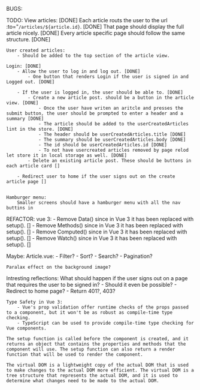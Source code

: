 BUGS:


TODO:
    View articles: [DONE]
        Each article routs the user to the url :to="`/articles/${article.id}`. [DONE]
        That page should display the full article nicely. [DONE]
        Every article specific page should follow the same structure. [DONE]

    User created articles:
        - Should be added to the top section of the article view.

    Login: [DONE]
        - Allow the user to log in and log out. [DONE]
            - One button that renders Login if the user is signed in and Logged out. [DONE]
        
        - If the user is logged in, the user should be able to. [DONE]
            - Create a new article post. should be a button in the article view. [DONE]
                - Once the user have writen an aritcle and presses the submit button, the user should be prompted to enter a header and a summary [DONE] 
                - The article should be added to the userCreatedArticles lint in the store. [DONE] 
                - The header should be userCreatedArticles.title [DONE]
                - The summary should be userCreatedArticles.body [DONE]
                - The id should be userCreatedArticles.id [DONE]
                - To not have usercreated articles removed by page relod let store it in local storage as well. [DONE]   
            - Delete an existing article post. These should be buttons in each article card []

        - Redirect user to home if the user signs out on the create article page []


    Hamburger menu:
        Smaller screens should have a hamburger menu with all the nav buttins in


REFACTOR:
    vue 3: 
        - Remove Data() since in Vue 3 it has been replaced with setup(). []
        - Remove Methods() since in Vue 3 it has been replaced with setup(). []
        - Remove Computed() since in Vue 3 it has been replaced with setup(). []
        - Remove Watch() since in Vue 3 it has been replaced with setup(). []


Maybe:
    Article.vue:
        - Filter?
        - Sort?
        - Search?
        - Pagination?

    Paralax effect on the background image?
    

Intresting reflections: 
    What should happen if the user signs out on a page that requires the user to be signed in?
        - Should it even be possible?
        - Redirect to home page?
        - Return 401?, 403?

    Type Safety in Vue 3:
        - Vue's prop validation offer runtime checks of the props passed to a component, but it won't be as robust as compile-time type checking.
        - TypeScript can be used to provide compile-time type checking for Vue components.

    The setup function is called before the component is created, and it returns an object that contains the properties and methods that the component will use. The setup function can also return a render function that will be used to render the component.

    The virtual DOM is a lightweight copy of the actual DOM that is used to make changes to the actual DOM more efficient. The virtual DOM is a tree structure that represents the actual DOM, and it is used to determine what changes need to be made to the actual DOM.



